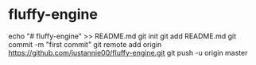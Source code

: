 # fluffy-engine
echo "# fluffy-engine" >> README.md
git init
git add README.md
git commit -m "first commit"
git remote add origin https://github.com/justannie00/fluffy-engine.git
git push -u origin master

